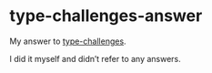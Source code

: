 # type-challenges-answer

My answer to [type-challenges](https://github.com/type-challenges/type-challenges).

I did it myself and didn’t refer to any answers.
